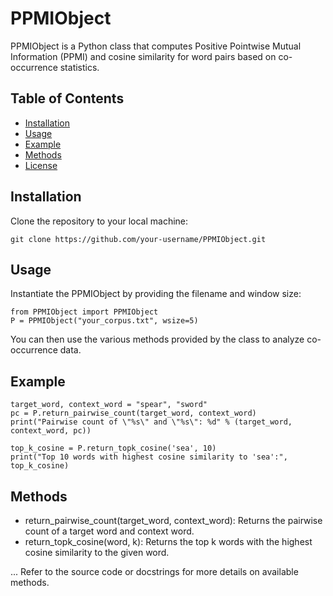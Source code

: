 # PPMIObject
PPMIObject is a Python class that computes Positive Pointwise Mutual Information (PPMI) and cosine similarity for word pairs based on co-occurrence statistics.

## Table of Contents
- [Installation](#installation)
- [Usage](#usage)
- [Example](#example)
- [Methods](#methods)
- [License](#license)

## Installation
Clone the repository to your local machine:

```
git clone https://github.com/your-username/PPMIObject.git
```

## Usage
Instantiate the PPMIObject by providing the filename and window size:

```
from PPMIObject import PPMIObject
P = PPMIObject("your_corpus.txt", wsize=5)
```

You can then use the various methods provided by the class to analyze co-occurrence data.

## Example
```
target_word, context_word = "spear", "sword"
pc = P.return_pairwise_count(target_word, context_word)
print("Pairwise count of \"%s\" and \"%s\": %d" % (target_word, context_word, pc))

top_k_cosine = P.return_topk_cosine('sea', 10)
print("Top 10 words with highest cosine similarity to 'sea':", top_k_cosine)
```

## Methods
- return_pairwise_count(target_word, context_word): Returns the pairwise count of a target word and context word.
- return_topk_cosine(word, k): Returns the top k words with the highest cosine similarity to the given word.

...
Refer to the source code or docstrings for more details on available methods.
